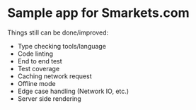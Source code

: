 # Sample app for Smarkets.com

Things still can be done/improved:

- Type checking tools/language
- Code linting
- End to end test
- Test coverage
- Caching network request
- Offline mode
- Edge case handling (Network IO, etc.)
- Server side rendering
